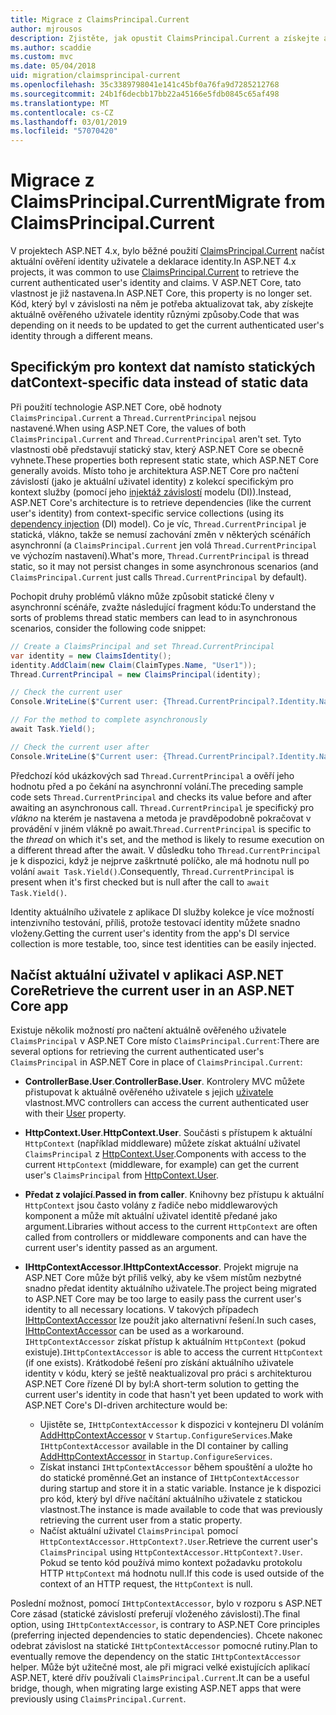 ```yaml
---
title: Migrace z ClaimsPrincipal.Current
author: mjrousos
description: Zjistěte, jak opustit ClaimsPrincipal.Current a získejte aktuálně ověřeného uživatele identity a deklarací identity v ASP.NET Core.
ms.author: scaddie
ms.custom: mvc
ms.date: 05/04/2018
uid: migration/claimsprincipal-current
ms.openlocfilehash: 35c3389798041e141c45bf0a76fa9d7285212768
ms.sourcegitcommit: 24b1f6decbb17bb22a45166e5fdb0845c65af498
ms.translationtype: MT
ms.contentlocale: cs-CZ
ms.lasthandoff: 03/01/2019
ms.locfileid: "57070420"
---
```

# <a name="migrate-from-claimsprincipalcurrent"></a><span data-ttu-id="92c54-103">Migrace z ClaimsPrincipal.Current</span><span class="sxs-lookup"><span data-stu-id="92c54-103">Migrate from ClaimsPrincipal.Current</span></span>

<span data-ttu-id="92c54-104">V projektech ASP.NET 4.x, bylo běžné použití [ClaimsPrincipal.Current](/dotnet/api/system.security.claims.claimsprincipal.current) načíst aktuální ověření identity uživatele a deklarace identity.</span><span class="sxs-lookup"><span data-stu-id="92c54-104">In ASP.NET 4.x projects, it was common to use [ClaimsPrincipal.Current](/dotnet/api/system.security.claims.claimsprincipal.current) to retrieve the current authenticated user's identity and claims.</span></span> <span data-ttu-id="92c54-105">V ASP.NET Core, tato vlastnost je již nastavena.</span><span class="sxs-lookup"><span data-stu-id="92c54-105">In ASP.NET Core, this property is no longer set.</span></span> <span data-ttu-id="92c54-106">Kód, který byl v závislosti na něm je potřeba aktualizovat tak, aby získejte aktuálně ověřeného uživatele identity různými způsoby.</span><span class="sxs-lookup"><span data-stu-id="92c54-106">Code that was depending on it needs to be updated to get the current authenticated user's identity through a different means.</span></span>

## <a name="context-specific-data-instead-of-static-data"></a><span data-ttu-id="92c54-107">Specifickým pro kontext dat namísto statických dat</span><span class="sxs-lookup"><span data-stu-id="92c54-107">Context-specific data instead of static data</span></span>

<span data-ttu-id="92c54-108">Při použití technologie ASP.NET Core, obě hodnoty `ClaimsPrincipal.Current` a `Thread.CurrentPrincipal` nejsou nastavené.</span><span class="sxs-lookup"><span data-stu-id="92c54-108">When using ASP.NET Core, the values of both `ClaimsPrincipal.Current` and `Thread.CurrentPrincipal` aren't set.</span></span> <span data-ttu-id="92c54-109">Tyto vlastnosti obě představují statický stav, který ASP.NET Core se obecně vyhnete.</span><span class="sxs-lookup"><span data-stu-id="92c54-109">These properties both represent static state, which ASP.NET Core generally avoids.</span></span> <span data-ttu-id="92c54-110">Místo toho je architektura ASP.NET Core pro načtení závislostí (jako je aktuální uživatel identity) z kolekcí specifickým pro kontext služby (pomocí jeho [injektáž závislostí](xref:fundamentals/dependency-injection) modelu (DI)).</span><span class="sxs-lookup"><span data-stu-id="92c54-110">Instead, ASP.NET Core's architecture is to retrieve dependencies (like the current user's identity) from context-specific service collections (using its [dependency injection](xref:fundamentals/dependency-injection) (DI) model).</span></span> <span data-ttu-id="92c54-111">Co je víc, `Thread.CurrentPrincipal` je statická, vlákno, takže se nemusí zachování změn v některých scénářích asynchronní (a `ClaimsPrincipal.Current` jen volá `Thread.CurrentPrincipal` ve výchozím nastavení).</span><span class="sxs-lookup"><span data-stu-id="92c54-111">What's more, `Thread.CurrentPrincipal` is thread static, so it may not persist changes in some asynchronous scenarios (and `ClaimsPrincipal.Current` just calls `Thread.CurrentPrincipal` by default).</span></span>

<span data-ttu-id="92c54-112">Pochopit druhy problémů vlákno může způsobit statické členy v asynchronní scénáře, zvažte následující fragment kódu:</span><span class="sxs-lookup"><span data-stu-id="92c54-112">To understand the sorts of problems thread static members can lead to in asynchronous scenarios, consider the following code snippet:</span></span>

```csharp
// Create a ClaimsPrincipal and set Thread.CurrentPrincipal
var identity = new ClaimsIdentity();
identity.AddClaim(new Claim(ClaimTypes.Name, "User1"));
Thread.CurrentPrincipal = new ClaimsPrincipal(identity);

// Check the current user
Console.WriteLine($"Current user: {Thread.CurrentPrincipal?.Identity.Name}");

// For the method to complete asynchronously
await Task.Yield();

// Check the current user after
Console.WriteLine($"Current user: {Thread.CurrentPrincipal?.Identity.Name}");
```

<span data-ttu-id="92c54-113">Předchozí kód ukázkových sad `Thread.CurrentPrincipal` a ověří jeho hodnotu před a po čekání na asynchronní volání.</span><span class="sxs-lookup"><span data-stu-id="92c54-113">The preceding sample code sets `Thread.CurrentPrincipal` and checks its value before and after awaiting an asynchronous call.</span></span> <span data-ttu-id="92c54-114">`Thread.CurrentPrincipal` je specifický pro *vlákno* na kterém je nastavena a metoda je pravděpodobně pokračovat v provádění v jiném vlákně po await.</span><span class="sxs-lookup"><span data-stu-id="92c54-114">`Thread.CurrentPrincipal` is specific to the *thread* on which it's set, and the method is likely to resume execution on a different thread after the await.</span></span> <span data-ttu-id="92c54-115">V důsledku toho `Thread.CurrentPrincipal` je k dispozici, když je nejprve zaškrtnuté políčko, ale má hodnotu null po volání `await Task.Yield()`.</span><span class="sxs-lookup"><span data-stu-id="92c54-115">Consequently, `Thread.CurrentPrincipal` is present when it's first checked but is null after the call to `await Task.Yield()`.</span></span>

<span data-ttu-id="92c54-116">Identity aktuálního uživatele z aplikace DI služby kolekce je více možností intenzivního testování, příliš, protože testovací identity můžete snadno vloženy.</span><span class="sxs-lookup"><span data-stu-id="92c54-116">Getting the current user's identity from the app's DI service collection is more testable, too, since test identities can be easily injected.</span></span>

## <a name="retrieve-the-current-user-in-an-aspnet-core-app"></a><span data-ttu-id="92c54-117">Načíst aktuální uživatel v aplikaci ASP.NET Core</span><span class="sxs-lookup"><span data-stu-id="92c54-117">Retrieve the current user in an ASP.NET Core app</span></span>

<span data-ttu-id="92c54-118">Existuje několik možností pro načtení aktuálně ověřeného uživatele `ClaimsPrincipal` v ASP.NET Core místo `ClaimsPrincipal.Current`:</span><span class="sxs-lookup"><span data-stu-id="92c54-118">There are several options for retrieving the current authenticated user's `ClaimsPrincipal` in ASP.NET Core in place of `ClaimsPrincipal.Current`:</span></span>

* <span data-ttu-id="92c54-119">**ControllerBase.User**.</span><span class="sxs-lookup"><span data-stu-id="92c54-119">**ControllerBase.User**.</span></span> <span data-ttu-id="92c54-120">Kontrolery MVC můžete přistupovat k aktuálně ověřeného uživatele s jejich [uživatele](/dotnet/api/microsoft.aspnetcore.mvc.controllerbase.user) vlastnost.</span><span class="sxs-lookup"><span data-stu-id="92c54-120">MVC controllers can access the current authenticated user with their [User](/dotnet/api/microsoft.aspnetcore.mvc.controllerbase.user) property.</span></span>
* <span data-ttu-id="92c54-121">**HttpContext.User**.</span><span class="sxs-lookup"><span data-stu-id="92c54-121">**HttpContext.User**.</span></span> <span data-ttu-id="92c54-122">Součásti s přístupem k aktuální `HttpContext` (například middleware) můžete získat aktuální uživatel `ClaimsPrincipal` z [HttpContext.User](/dotnet/api/microsoft.aspnetcore.http.httpcontext.user).</span><span class="sxs-lookup"><span data-stu-id="92c54-122">Components with access to the current `HttpContext` (middleware, for example) can get the current user's `ClaimsPrincipal` from [HttpContext.User](/dotnet/api/microsoft.aspnetcore.http.httpcontext.user).</span></span>
* <span data-ttu-id="92c54-123">**Předat z volající**.</span><span class="sxs-lookup"><span data-stu-id="92c54-123">**Passed in from caller**.</span></span> <span data-ttu-id="92c54-124">Knihovny bez přístupu k aktuální `HttpContext` jsou často volány z řadiče nebo middlewarových komponent a může mít aktuální uživatel identitě předané jako argument.</span><span class="sxs-lookup"><span data-stu-id="92c54-124">Libraries without access to the current `HttpContext` are often called from controllers or middleware components and can have the current user's identity passed as an argument.</span></span>
* <span data-ttu-id="92c54-125">**IHttpContextAccessor**.</span><span class="sxs-lookup"><span data-stu-id="92c54-125">**IHttpContextAccessor**.</span></span> <span data-ttu-id="92c54-126">Projekt migruje na ASP.NET Core může být příliš velký, aby ke všem místům nezbytné snadno předat identity aktuálního uživatele.</span><span class="sxs-lookup"><span data-stu-id="92c54-126">The project being migrated to ASP.NET Core may be too large to easily pass the current user's identity to all necessary locations.</span></span> <span data-ttu-id="92c54-127">V takových případech [IHttpContextAccessor](/dotnet/api/microsoft.aspnetcore.http.ihttpcontextaccessor) lze použít jako alternativní řešení.</span><span class="sxs-lookup"><span data-stu-id="92c54-127">In such cases, [IHttpContextAccessor](/dotnet/api/microsoft.aspnetcore.http.ihttpcontextaccessor) can be used as a workaround.</span></span> <span data-ttu-id="92c54-128">`IHttpContextAccessor` získat přístup k aktuálním `HttpContext` (pokud existuje).</span><span class="sxs-lookup"><span data-stu-id="92c54-128">`IHttpContextAccessor` is able to access the current `HttpContext` (if one exists).</span></span> <span data-ttu-id="92c54-129">Krátkodobé řešení pro získání aktuálního uživatele identity v kódu, který se ještě neaktualizoval pro práci s architekturou ASP.NET Core řízené DI by byl:</span><span class="sxs-lookup"><span data-stu-id="92c54-129">A short-term solution to getting the current user's identity in code that hasn't yet been updated to work with ASP.NET Core's DI-driven architecture would be:</span></span>

  * <span data-ttu-id="92c54-130">Ujistěte se, `IHttpContextAccessor` k dispozici v kontejneru DI voláním [AddHttpContextAccessor](https://github.com/aspnet/Hosting/issues/793) v `Startup.ConfigureServices`.</span><span class="sxs-lookup"><span data-stu-id="92c54-130">Make `IHttpContextAccessor` available in the DI container by calling [AddHttpContextAccessor](https://github.com/aspnet/Hosting/issues/793) in `Startup.ConfigureServices`.</span></span>
  * <span data-ttu-id="92c54-131">Získat instanci `IHttpContextAccessor` během spouštění a uložte ho do statické proměnné.</span><span class="sxs-lookup"><span data-stu-id="92c54-131">Get an instance of `IHttpContextAccessor` during startup and store it in a static variable.</span></span> <span data-ttu-id="92c54-132">Instance je k dispozici pro kód, který byl dříve načítání aktuálního uživatele z statickou vlastnost.</span><span class="sxs-lookup"><span data-stu-id="92c54-132">The instance is made available to code that was previously retrieving the current user from a static property.</span></span>
  * <span data-ttu-id="92c54-133">Načíst aktuální uživatel `ClaimsPrincipal` pomocí `HttpContextAccessor.HttpContext?.User`.</span><span class="sxs-lookup"><span data-stu-id="92c54-133">Retrieve the current user's `ClaimsPrincipal` using `HttpContextAccessor.HttpContext?.User`.</span></span> <span data-ttu-id="92c54-134">Pokud se tento kód používá mimo kontext požadavku protokolu HTTP `HttpContext` má hodnotu null.</span><span class="sxs-lookup"><span data-stu-id="92c54-134">If this code is used outside of the context of an HTTP request, the `HttpContext` is null.</span></span>

<span data-ttu-id="92c54-135">Poslední možnost, pomocí `IHttpContextAccessor`, bylo v rozporu s ASP.NET Core zásad (statické závislostí preferují vloženého závislosti).</span><span class="sxs-lookup"><span data-stu-id="92c54-135">The final option, using `IHttpContextAccessor`, is contrary to ASP.NET Core principles (preferring injected dependencies to static dependencies).</span></span> <span data-ttu-id="92c54-136">Chcete nakonec odebrat závislost na statické `IHttpContextAccessor` pomocné rutiny.</span><span class="sxs-lookup"><span data-stu-id="92c54-136">Plan to eventually remove the dependency on the static `IHttpContextAccessor` helper.</span></span> <span data-ttu-id="92c54-137">Může být užitečné most, ale při migraci velké existujících aplikací ASP.NET, které dřív používali `ClaimsPrincipal.Current`.</span><span class="sxs-lookup"><span data-stu-id="92c54-137">It can be a useful bridge, though, when migrating large existing ASP.NET apps that were previously using `ClaimsPrincipal.Current`.</span></span>
